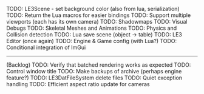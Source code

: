 TODO: LE3Scene - set background color (also from lua, serialization)
TODO: Return the Lua macros for easier bindings
TODO: Support multiple viewports (each has its own camera)
TODO: Shadowmaps
TODO: Visual Debugs
TODO: Skeletal Meshes and Animations 
TODO: Physics and Collision detection
TODO: Lua save scene (object -> table)
TODO: LE3 Editor (once again)
TODO: Engine & Game config (with Lua?)
TODO: Conditional integration of ImGui



-------
(Backlog)
TODO: Verify that batched rendering works as expected
TODO: Control window title
TODO: Make backups of archive (perhaps engine feature?)
TODO: LE3DatFileSystem delete files
TODO: Quiet exception handling
TODO: Efficient aspect ratio update for cameras